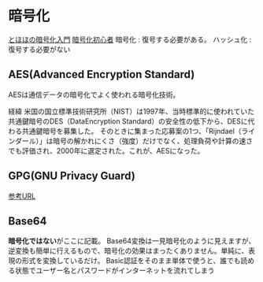 # 暗号化
[とほほの暗号化入門](https://www.tohoho-web.com/ex/crypt.html)
[暗号化初心者](https://qiita.com/opengl-8080/items/85df520e2d8c4e19be8e)
暗号化 : 復号する必要がある。
ハッシュ化 : 復号する必要がない

## AES(Advanced Encryption Standard)

AESは通信データの暗号化でよく使われる暗号化技術。

経緯
米国の国立標準技術研究所（NIST）は1997年、当時標準的に使われていた共通鍵暗号のDES（DataEncryption Standard）の安全性の低下から、DESに代わる共通鍵暗号を募集した。
そのときに集まった応募案の1つ、「Rijndael（ラインダール）」は暗号の解かれにくさ（強度）だけでなく、処理負荷や計算の速さでも評価され、2000年に選定された。これが、AESになった。

## GPG(GNU Privacy Guard)

[参考URL](https://lecture.ecc.u-tokyo.ac.jp/~yama/2021S-JOHO/GPG/GPG/gpg_1.html)

## Base64

**暗号化ではない**がここに記載。
Base64変換は一見暗号化のように見えますが、逆変換も簡単に行えるもので、暗号化の効果はまったくありません。単純に、表現の形式を変換しているだけ。
Basic認証をそのまま単体で使うと、誰でも読める状態でユーザー名とパスワードがインターネットを流れてしまう